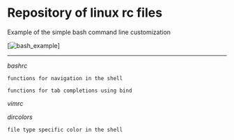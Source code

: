 # Repository of linux rc files

Example of the simple bash command line customization 

[![bash_example](https://raw.github.com/bkocis/linux_rc-s/master/bash_prompt.gif)]

---

*bashrc*

	functions for navigation in the shell

	functions for tab completions using bind

*vimrc*


*dircolors*

	file type specific color in the shell

 


